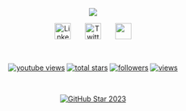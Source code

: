 
  
  <p align="center"> 
    <a href="https://github.com/shahoit/readme-typing-svg">
      <img src="https://readme-typing-svg.demolab.com/?lines=Full-stack%20web%20and%20app%20developer;Experienced%20UI%2FUX%20Designer;10%2B%20years%20of%20coding%20experience;Always%20learning%20new%20things&font=Fira%20Code&center=true&width=440&height=45&color=f75c7e&vCenter=true&pause=1000&size=22" /></a>
  </p>
   
  <p align="center"> 
    <a href="https://www.linkedin.com/in/shaho_it/"><img width="32px" alt="LinkedIn" title="LinkedIn" src="https://i.imgur.com/yRpa1dQ.png"/></a>
    &#8287;&#8287;&#8287;&#8287;&#8287;
    <a href="https://twitter.com/shaho_it"><img width="32px" alt="Twitter" title="Twitter" src="https://i.imgur.com/AixJgnm.png"/></a>
    &#8287;&#8287;&#8287;&#8287;&#8287;
    <a href="[https://discord.gg/fPrdqh3Zfu](https://discord.gg/xJtUhuNEvh)" alt="Discord" title="Dev Pro Tips Discord Server"><img width="32px" src="https://i.imgur.com/OViZO8J.png"/></a>
  
 
 
  </p>
  
  <br/>
  
 
  <p align="center">
       <a href="https://www.youtube.com/c/DevProTips">
      <img alt="youtube views" title="YouTube views" src="https://freshidea.com/jonah/app/youtube-stats-badges/view-count-badge.php"/></a> 
    <a href="https://github.com/shahoit?tab=repositories&sort=stargazers">
      <img alt="total stars" title="Total stars on GitHub" src="https://custom-icon-badges.demolab.com/github/stars/DenverCoder1?color=55960c&style=for-the-badge&labelColor=488207&logo=star"/></a>
    <a href="https://github.com/DenverCoder1?tab=followers">
      <img alt="followers" title="Follow me on Github" src="https://custom-icon-badges.demolab.com/github/followers/DenverCoder1?color=236ad3&labelColor=1155ba&style=for-the-badge&logo=person-add&label=Follow&logoColor=white"/></a>
    <a href="https://github.com/shahoit/Simple-View-Counter">
      <img alt="views" title="GitHub profile views" src="https://freshidea.com/jonah/app/DenverCoder1-profile-views"/></a>
  </p>
  
  <br/>
  
  <!-- GitHub Star link -->
  <p align="center">
    <a href="https://stars.github.com/profiles/denvercoder1/">
      <img src="https://github.com/DenverCoder1/DenverCoder1/assets/20955511/ca15be3f-d00b-438e-91f6-fb5568c1f632" alt="GitHub Star 2023"/></a>
  </p>
  
   
   
   
